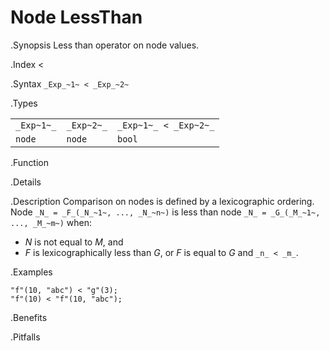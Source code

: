 # Node LessThan

.Synopsis
Less than operator on node values.

.Index
<

.Syntax
`_Exp_~1~ < _Exp_~2~`

.Types


|            |             |                        |
| --- | --- | --- |
| `_Exp~1~_` |  `_Exp~2~_` | `_Exp~1~_ < _Exp~2~_`  |
| `node`    |  `node`    | `bool`               |


.Function

.Details

.Description
Comparison on nodes is defined by a lexicographic ordering. Node `_N_ = _F_(_N_~1~, ..., _N_~n~)` is less than node 
`_N_ = _G_(_M_~1~, ..., _M_~m~)` when:
*  _N_ is not equal to _M_, and
*  _F_ is lexicographically less than _G_, or _F_ is equal to _G_ and `_n_ < _m_`.

.Examples
```rascal-shell
"f"(10, "abc") < "g"(3);
"f"(10) < "f"(10, "abc");
```

.Benefits

.Pitfalls

